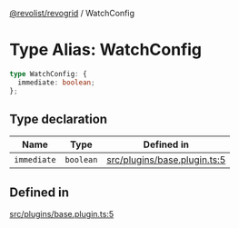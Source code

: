 [@revolist/revogrid](README.md) / WatchConfig

# Type Alias: WatchConfig

```ts
type WatchConfig: {
  immediate: boolean;
};
```

## Type declaration

| Name | Type | Defined in |
| ------ | ------ | ------ |
| `immediate` | `boolean` | [src/plugins/base.plugin.ts:5](https://github.com/revolist/revogrid/blob/d396742969a06bfcb70f8e511e9e4fd6e640c7e3/src/plugins/base.plugin.ts#L5) |

## Defined in

[src/plugins/base.plugin.ts:5](https://github.com/revolist/revogrid/blob/d396742969a06bfcb70f8e511e9e4fd6e640c7e3/src/plugins/base.plugin.ts#L5)
